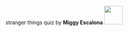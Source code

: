 stranger things quiz by <b>Miggy Escalona</b> <img src="https://s-media-cache-ak0.pinimg.com/564x/a6/7b/d0/a67bd09d2945704eae38ba2b6fda608b.jpg" width="50px" height="50px"/>
